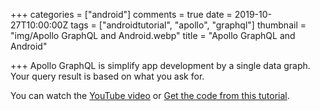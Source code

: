 +++
categories = ["android"]
comments = true
date = 2019-10-27T10:00:00Z
tags = ["androidtutorial", "apollo", "graphql"]
thumbnail = "img/Apollo GraphQL and Android.webp"
title = "Apollo GraphQL and Android"

+++
Apollo GraphQL is simplify app development by a single data graph. Your query result is based on what you ask for.

You can watch the [YouTube video](https://youtu.be/0kc0m8eo8hw) or [Get the code from this tutorial](https://github.com/sen-coder/Apollo-GraphQL-and-Android).